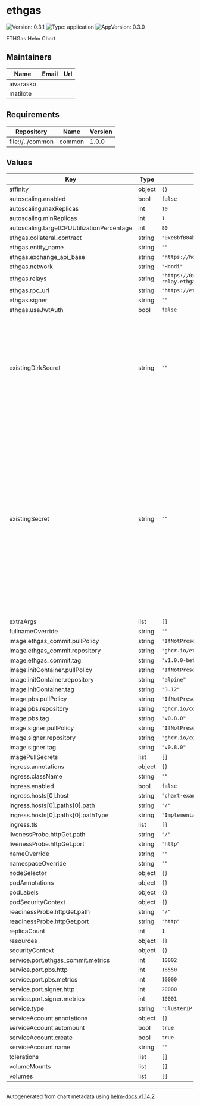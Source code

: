 
# ethgas

![Version: 0.3.1](https://img.shields.io/badge/Version-0.3.1-informational?style=flat-square) ![Type: application](https://img.shields.io/badge/Type-application-informational?style=flat-square) ![AppVersion: 0.3.0](https://img.shields.io/badge/AppVersion-0.3.0-informational?style=flat-square)

ETHGas Helm Chart

## Maintainers

| Name | Email | Url |
| ---- | ------ | --- |
| aivarasko |  |  |
| matilote |  |  |

## Requirements

| Repository | Name | Version |
|------------|------|---------|
| file://../common | common | 1.0.0 |

## Values

| Key | Type | Default | Description |
|-----|------|---------|-------------|
| affinity | object | `{}` |  |
| autoscaling.enabled | bool | `false` |  |
| autoscaling.maxReplicas | int | `10` |  |
| autoscaling.minReplicas | int | `1` |  |
| autoscaling.targetCPUUtilizationPercentage | int | `80` |  |
| ethgas.collateral_contract | string | `"0xe8bfB84b14c383b94365a895fc8bfA36dE236dc8"` |  |
| ethgas.entity_name | string | `""` |  |
| ethgas.exchange_api_base | string | `"https://hoodi.app.ethgas.com"` |  |
| ethgas.network | string | `"Hoodi"` |  |
| ethgas.relays | string | `"https://0xb20c3fe59db9c3655088839ef3d972878d182eb745afd8abb1dd2abf6c14f93cd5934ed4446a5fe1ba039e2bc0cf1011@hoodi-relay.ethgas.com"` |  |
| ethgas.rpc_url | string | `"https://ethereum-hoodi-rpc.publicnode.com"` |  |
| ethgas.signer | string | `""` |  |
| ethgas.useJwtAuth | bool | `false` |  |
| existingDirkSecret | string | `""` | Optional. Name of existing secret for Dirk TLS certificates Only required if using Dirk as remote signer (configured via ethgas.signer) If using web3signer or other remote signers, leave empty The secret must contain (base64 encoded):   - ca.crt: CA certificate for Dirk TLS   - dirk.crt: Client certificate for Dirk TLS   - dirk.key: Client private key for Dirk TLS |
| existingSecret | string | `""` | REQUIRED. Name of existing secret containing sensitive configuration Use external secret management (e.g., Infisical, External Secrets Operator) See examples/infisical-secret.yaml for a complete example The secret MUST contain the following keys:   - CB_JWT_ETHGAS_COMMIT: JWT token for CommitBoost authentication   - CB_JWTS: JWT tokens in format "ETHGAS_COMMIT=<token>"   - CB_SIGNER_JWT: JWT token for signer   If useJwtAuth = true:     - ACCESS_JWT: ETHGas Exchange access token     - REFRESH_JWT: ETHGas Exchange refresh token   If useJwtAuth = false:     - EOA_SIGNING_KEY: EOA private key for transactions |
| extraArgs | list | `[]` |  |
| fullnameOverride | string | `""` |  |
| image.ethgas_commit.pullPolicy | string | `"IfNotPresent"` |  |
| image.ethgas_commit.repository | string | `"ghcr.io/ethgas-developer/commitboost_ethgas_commit"` |  |
| image.ethgas_commit.tag | string | `"v1.0.0-beta.7"` |  |
| image.initContainer.pullPolicy | string | `"IfNotPresent"` |  |
| image.initContainer.repository | string | `"alpine"` |  |
| image.initContainer.tag | string | `"3.12"` |  |
| image.pbs.pullPolicy | string | `"IfNotPresent"` |  |
| image.pbs.repository | string | `"ghcr.io/commit-boost/pbs"` |  |
| image.pbs.tag | string | `"v0.8.0"` |  |
| image.signer.pullPolicy | string | `"IfNotPresent"` |  |
| image.signer.repository | string | `"ghcr.io/commit-boost/signer"` |  |
| image.signer.tag | string | `"v0.8.0"` |  |
| imagePullSecrets | list | `[]` |  |
| ingress.annotations | object | `{}` |  |
| ingress.className | string | `""` |  |
| ingress.enabled | bool | `false` |  |
| ingress.hosts[0].host | string | `"chart-example.local"` |  |
| ingress.hosts[0].paths[0].path | string | `"/"` |  |
| ingress.hosts[0].paths[0].pathType | string | `"ImplementationSpecific"` |  |
| ingress.tls | list | `[]` |  |
| livenessProbe.httpGet.path | string | `"/"` |  |
| livenessProbe.httpGet.port | string | `"http"` |  |
| nameOverride | string | `""` |  |
| namespaceOverride | string | `""` |  |
| nodeSelector | object | `{}` |  |
| podAnnotations | object | `{}` |  |
| podLabels | object | `{}` |  |
| podSecurityContext | object | `{}` |  |
| readinessProbe.httpGet.path | string | `"/"` |  |
| readinessProbe.httpGet.port | string | `"http"` |  |
| replicaCount | int | `1` |  |
| resources | object | `{}` |  |
| securityContext | object | `{}` |  |
| service.port.ethgas_commit.metrics | int | `10002` |  |
| service.port.pbs.http | int | `18550` |  |
| service.port.pbs.metrics | int | `10000` |  |
| service.port.signer.http | int | `20000` |  |
| service.port.signer.metrics | int | `10001` |  |
| service.type | string | `"ClusterIP"` |  |
| serviceAccount.annotations | object | `{}` |  |
| serviceAccount.automount | bool | `true` |  |
| serviceAccount.create | bool | `true` |  |
| serviceAccount.name | string | `""` |  |
| tolerations | list | `[]` |  |
| volumeMounts | list | `[]` |  |
| volumes | list | `[]` |  |

----------------------------------------------
Autogenerated from chart metadata using [helm-docs v1.14.2](https://github.com/norwoodj/helm-docs/releases/v1.14.2)
